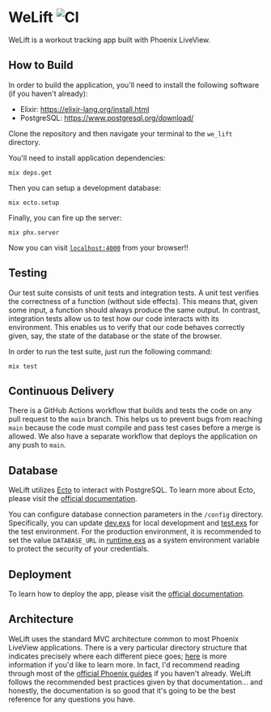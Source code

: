 # WeLift ![CI](https://github.com/nskins/we_lift/actions/workflows/ci.yml/badge.svg)

WeLift is a workout tracking app built with Phoenix LiveView.

## How to Build

In order to build the application, you'll need to install the following software (if you haven't already):

- Elixir: https://elixir-lang.org/install.html
- PostgreSQL: https://www.postgresql.org/download/

Clone the repository and then navigate your terminal to the `we_lift` directory.

You'll need to install application dependencies:

```
mix deps.get
```

Then you can setup a development database:

```
mix ecto.setup
```

Finally, you can fire up the server:

```
mix phx.server
```

Now you can visit [`localhost:4000`](http://localhost:4000) from your browser!!

## Testing

Our test suite consists of unit tests and integration tests. A unit test verifies the correctness of a function (without side effects). This means that, given some input, a function should always produce the same output. In contrast, integration tests allow us to test how our code interacts with its environment. This enables us to verify that our code behaves correctly given, say, the state of the database or the state of the browser.

In order to run the test suite, just run the following command:

```
mix test
```

## Continuous Delivery

There is a GitHub Actions workflow that builds and tests the code on any pull request to the `main` branch. This helps us to prevent bugs from reaching `main` because the code must compile and pass test cases before a merge is allowed. We also have a separate workflow that deploys the application on any push to `main`.

## Database

WeLift utilizes [Ecto](https://github.com/elixir-ecto/ecto) to interact with PostgreSQL. To learn more about Ecto, please visit the [official documentation](https://hexdocs.pm/ecto/Ecto.html).

You can configure database connection parameters in the `/config` directory. Specifically, you can update [dev.exs](config/dev.exs) for local development and [test.exs](config/test.exs) for the test environment. For the production environment, it is recommended to set the value `DATABASE_URL` in [runtime.exs](config/runtime.exs) as a system environment variable to protect the security of your credentials.

## Deployment

To learn how to deploy the app, please visit the [official documentation](https://hexdocs.pm/phoenix/deployment.html).

## Architecture

WeLift uses the standard MVC architecture common to most Phoenix LiveView applications. There is a very particular directory structure that indicates precisely where each different piece goes; [here](https://hexdocs.pm/phoenix/directory_structure.html) is more information if you'd like to learn more. In fact, I'd recommend reading through most of the [official Phoenix guides](https://hexdocs.pm/phoenix/overview.html) if you haven't already. WeLift follows the recommended best practices given by that documentation... and honestly, the documentation is so good that it's going to be the best reference for any questions you have.
